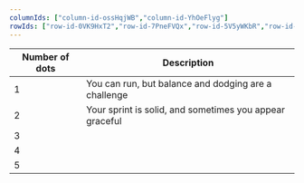 ```yaml
---
columnIds: ["column-id-ossHqjWB","column-id-YhOeFlyg"]
rowIds: ["row-id-0VK9HxT2","row-id-7PneFVQx","row-id-5V5yWKbR","row-id-PUh29XD1","row-id-gHI73jJ5","row-id-2GzdbUXy"]
---
```


| Number of dots | Description                                             |
| -------------- | ------------------------------------------------------- |
| 1              | You can run, but balance and dodging are a challenge    |
| 2              | Your sprint is solid, and sometimes you appear graceful |
| 3              |                                                         |
| 4              |                                                         |
| 5              |                                                         |